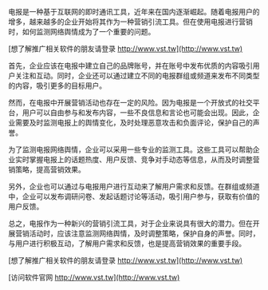 电报是一种基于互联网的即时通讯工具，近年来在国内逐渐崛起。随着电报用户的增多，越来越多的企业开始将其作为一种营销引流工具。但在使用电报进行营销时，如何监测网络舆情成为了一个重要的问题。

[想了解推广相关软件的朋友请登录 http://www.vst.tw](http://www.vst.tw)

首先，企业应该在电报中建立自己的品牌账号，并在账号中发布优质的内容吸引用户关注和互动。同时，企业还可以通过建立不同的电报群组或频道来发布不同类型的内容，吸引更多的目标用户。

然而，在电报中开展营销活动也存在一定的风险。因为电报是一个开放式的社交平台，用户可以自由参与和发布内容，一些不良信息和言论也可能会出现。因此，企业需要及时监测电报上的舆情变化，及时处理恶意攻击和负面评论，保护自己的声誉。

为了监测电报网络舆情，企业可以采用一些专业的监测工具。这些工具可以帮助企业实时掌握电报上的话题热度、用户反馈、竞争对手动态等信息，从而及时调整营销策略，提高营销效果。

另外，企业也可以通过与电报用户进行互动来了解用户需求和反馈。在群组或频道中，企业可以发布调研问卷、发起话题讨论等活动，吸引用户参与，获取有价值的用户反馈。

总之，电报作为一种新兴的营销引流工具，对于企业来说具有很大的潜力。但在开展营销活动时，应该注意监测网络舆情，及时调整策略，保护自身的声誉。同时，与用户进行积极互动，了解用户需求和反馈，也是提高营销效果的重要手段。

[想了解推广相关软件的朋友请登录 http://www.vst.tw](http://www.vst.tw)


[访问软件官网 http://www.vst.tw](http://www.vst.tw)
